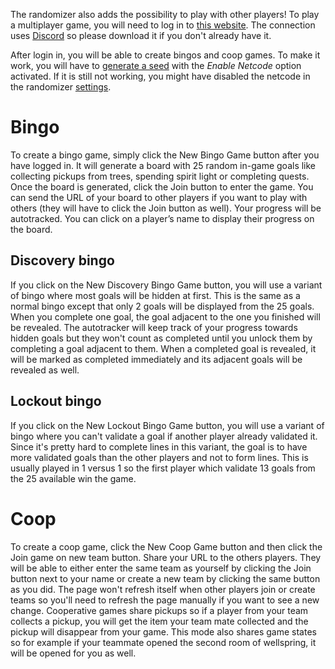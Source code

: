 The randomizer also adds the possibility to play with other players! To play a multiplayer game, you will need to log in to [this website](https://wotw.orirando.com/). The connection uses [Discord](https://discord.com/) so please download it if you don't already have it.

After login in, you will be able to create bingos and coop games. To make it work, you will have to [generate a seed](https://github.com/sparkle-preference/OriWotwRandomizerClient/wiki/Seed-generation) with the _Enable Netcode_ option activated. If it is still not working, you might have disabled the netcode in the randomizer [settings](https://github.com/sparkle-preference/OriWotwRandomizerClient/wiki/Settings).

# Bingo
To create a bingo game, simply click the New Bingo Game button after you have logged in. It will generate a board with 25 random in-game goals like collecting pickups from trees, spending spirit light or completing quests. Once the board is generated, click the Join button to enter the game. You can send the URL of your board to other players if you want to play with others (they will have to click the Join button as well). Your progress will be autotracked. You can click on a player’s name to display their progress on the board.

## Discovery bingo
If you click on the New Discovery Bingo Game button, you will use a variant of bingo where most goals will be hidden at first. This is the same as a normal bingo except that only 2 goals will be displayed from the 25 goals. When you complete one goal, the goal adjacent to the one you finished will be revealed. The autotracker will keep track of your progress towards hidden goals but they won't count as completed until you unlock them by completing a goal adjacent to them. When a completed goal is revealed, it will be marked as completed immediately and its adjacent goals will be revealed as well.

## Lockout bingo
If you click on the New Lockout Bingo Game button, you will use a variant of bingo where you can't validate a goal if another player already validated it. Since it's pretty hard to complete lines in this variant, the goal is to have more validated goals than the other players and not to form lines. This is usually played in 1 versus 1 so the first player which validate 13 goals from the 25 available win the game.

# Coop
To create a coop game, click the New Coop Game button and then click the Join game on new team button. Share your URL to the others players. They will be able to either enter the same team as yourself by clicking the Join button next to your name or create a new team by clicking the same button as you did. The page won't refresh itself when other players join or create teams so you'll need to refresh the page manually if you want to see a new change.
Cooperative games share pickups so if a player from your team collects a pickup, you will get the item your team mate collected and the pickup will disappear from your game. This mode also shares game states so for example if your teammate opened the second room of wellspring, it will be opened for you as well.
